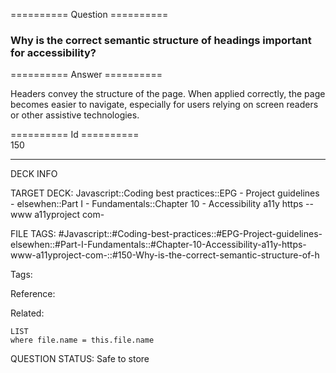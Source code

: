 ========== Question ==========  

### Why is the correct semantic structure of headings important for accessibility?  

========== Answer ==========  

Headers convey the structure of the page. When applied correctly, the page becomes easier to navigate, especially for users relying on screen readers or other assistive technologies.

========== Id ==========  
150

---

DECK INFO

TARGET DECK: Javascript::Coding best practices::EPG - Project guidelines - elsewhen::Part I - Fundamentals::Chapter 10 - Accessibility a11y https --www a11yproject com-

FILE TAGS: #Javascript::#Coding-best-practices::#EPG-Project-guidelines-elsewhen::#Part-I-Fundamentals::#Chapter-10-Accessibility-a11y-https-www-a11yproject-com-::#150-Why-is-the-correct-semantic-structure-of-h

Tags:

Reference:

Related:

```dataview
LIST
where file.name = this.file.name
````
QUESTION STATUS: Safe to store
